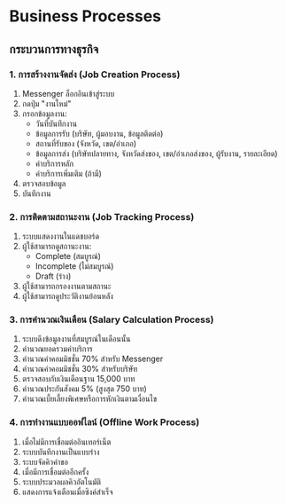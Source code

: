 # Business Processes

## กระบวนการทางธุรกิจ

### 1. การสร้างงานจัดส่ง (Job Creation Process)
1. Messenger ล็อกอินเข้าสู่ระบบ
2. กดปุ่ม "งานใหม่"
3. กรอกข้อมูลงาน:
   - วันที่บันทึกงาน
   - ข้อมูลการรับ (บริษัท, ผู้มอบงาน, ข้อมูลติดต่อ)
   - สถานที่รับของ (จังหวัด, เขต/อำเภอ)
   - ข้อมูลการส่ง (บริษัทปลายทาง, จังหวัดส่งของ, เขต/อำเภอส่งของ, ผู้รับงาน, รายละเอียด)
   - ค่าบริการหลัก
   - ค่าบริการเพิ่มเติม (ถ้ามี)
4. ตรวจสอบข้อมูล
5. บันทึกงาน

### 2. การติดตามสถานะงาน (Job Tracking Process)
1. ระบบแสดงงานในแดชบอร์ด
2. ผู้ใช้สามารถดูสถานะงาน:
   - Complete (สมบูรณ์)
   - Incomplete (ไม่สมบูรณ์)
   - Draft (ร่าง)
3. ผู้ใช้สามารถกรองงานตามสถานะ
4. ผู้ใช้สามารถดูประวัติงานย้อนหลัง

### 3. การคำนวณเงินเดือน (Salary Calculation Process)
1. ระบบดึงข้อมูลงานที่สมบูรณ์ในเดือนนั้น
2. คำนวณยอดรวมค่าบริการ
3. คำนวณค่าคอมมิชชั่น 70% สำหรับ Messenger
4. คำนวณค่าคอมมิชชั่น 30% สำหรับบริษัท
5. ตรวจสอบกับเงินเดือนฐาน 15,000 บาท
6. คำนวณประกันสังคม 5% (สูงสุด 750 บาท)
7. คำนวณเบี้ยเลี้ยงพิเศษหรือการหักเงินตามเงื่อนไข

### 4. การทำงานแบบออฟไลน์ (Offline Work Process)
1. เมื่อไม่มีการเชื่อมต่ออินเทอร์เน็ต
2. ระบบบันทึกงานเป็นแบบร่าง
3. ระบบจัดคิวคำขอ
4. เมื่อมีการเชื่อมต่ออีกครั้ง
5. ระบบประมวลผลคิวอัตโนมัติ
6. แสดงการแจ้งเตือนเมื่อซิงค์สำเร็จ